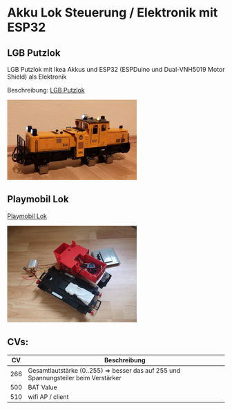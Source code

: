 # Akku Lok Steuerung / Elektronik mit ESP32

## LGB Putzlok

LGB Putzlok mit Ikea Akkus und ESP32 (ESPDuino und Dual-VNH5019 Motor Shield) als Elektronik

Beschreibung: [LGB Putzlok](Setup-Putzlok.md)

<img src="img_putz_done2.jpg" alt="LGB Akku Putzlok ESP32" width="300"/>

## Playmobil Lok
[Playmobil Lok](Setup-Playmobillok.md)

<img src="img_playmobil_inside.jpg" alt="Playmobil Lok ESP32" width="300"/>


## CVs:
| CV | Beschreibung |
|---|---|
| 266 | Gesamtlautstärke (0..255) => besser das auf 255 und Spannungsteiler beim Verstärker|
| 500 | BAT Value |
| 510 | wifi AP / client |
